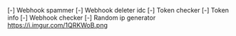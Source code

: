 
[-] Webhook spammer
[-] Webhook deleter idc
[-] Token checker
[-] Token info
[-] Webhook checker
[-] Random ip generator
https://i.imgur.com/1QRKWoB.png
